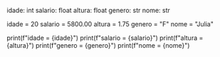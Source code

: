 idade: int
salario: float
altura: float
genero: str
nome: str

idade = 20
salario = 5800.00
altura = 1.75
genero = "F"
nome = "Julia"

print(f"idade = {idade}")
print(f"salario = {salario}")
print(f"altura = {altura}")
print(f"genero = {genero}")
print(f"nome = {nome}")
